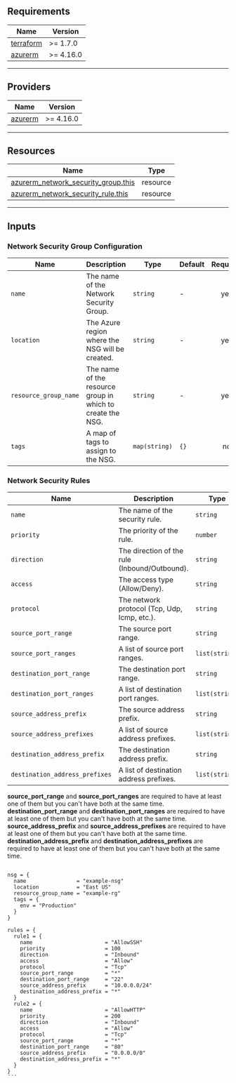 ## Requirements

| Name | Version |
|------|---------|
| <a name="requirement_terraform"></a> [terraform](#requirement\_terraform) | >= 1.7.0 |
| <a name="requirement_azurerm"></a> [azurerm](#requirement\_azurerm) | >= 4.16.0 |

---

## Providers

| Name | Version |
|------|---------|
| <a name="provider_azurerm"></a> [azurerm](#provider\_azurerm) | >= 4.16.0 |

---

## Resources

| Name | Type |
|------|------|
| [azurerm_network_security_group.this](https://registry.terraform.io/providers/hashicorp/azurerm/4.16.0/docs/resources/network_security_group) | resource |
| [azurerm_network_security_rule.this](https://registry.terraform.io/providers/hashicorp/azurerm/4.16.0/docs/resources/network_security_rule) | resource |

---

## Inputs

### Network Security Group Configuration

| Name | Description | Type | Default | Required |
|------|-------------|------|---------|:--------:|
| `name` | The name of the Network Security Group. | `string` | - | yes |
| `location` | The Azure region where the NSG will be created. | `string` | - | yes |
| `resource_group_name` | The name of the resource group in which to create the NSG. | `string` | - | yes |
| `tags` | A map of tags to assign to the NSG. | `map(string)` | `{}` | no |

### Network Security Rules

| Name | Description | Type | Default | Required |
|------|-------------|------|---------|:--------:|
| `name` | The name of the security rule. | `string` | - | yes |
| `priority` | The priority of the rule. | `number` | - | yes |
| `direction` | The direction of the rule (Inbound/Outbound). | `string` | - | yes |
| `access` | The access type (Allow/Deny). | `string` | - | yes |
| `protocol` | The network protocol (Tcp, Udp, Icmp, etc.). | `string` | - | yes |
| `source_port_range` | The source port range. | `string` | - | no |
| `source_port_ranges` | A list of source port ranges. | `list(string)` | - | no |
| `destination_port_range` | The destination port range. | `string` | - | no |
| `destination_port_ranges` | A list of destination port ranges. | `list(string)` | - | no |
| `source_address_prefix` | The source address prefix. | `string` | - | no |
| `source_address_prefixes` | A list of source address prefixes. | `list(string)` | - | no |
| `destination_address_prefix` | The destination address prefix. | `string` | - | no |
| `destination_address_prefixes` | A list of destination address prefixes. | `list(string)` | - | no |

**source_port_range** and **source_port_ranges** are required to have at least one of them but you can't have both at the same time.
**destination_port_range** and **destination_port_ranges** are required to have at least one of them but you can't have both at the same time.
**source_address_prefix** and **source_address_prefixes** are required to have at least one of them but you can't have both at the same time.
**destination_address_prefix** and **destination_address_prefixes** are required to have at least one of them but you can't have both at the same time.

```hcl

nsg = {
  name                = "example-nsg"
  location            = "East US"
  resource_group_name = "example-rg"
  tags = {
    env = "Production"
  }
}

rules = {
  rule1 = {
    name                       = "AllowSSH"
    priority                   = 100
    direction                  = "Inbound"
    access                     = "Allow"
    protocol                   = "Tcp"
    source_port_range          = "*"
    destination_port_range     = "22"
    source_address_prefix      = "10.0.0.0/24"
    destination_address_prefix = "*"
  }
  rule2 = {
    name                       = "AllowHTTP"
    priority                   = 200
    direction                  = "Inbound"
    access                     = "Allow"
    protocol                   = "Tcp"
    source_port_range          = "*"
    destination_port_range     = "80"
    source_address_prefix      = "0.0.0.0/0"
    destination_address_prefix = "*"
  }
}
´´´
